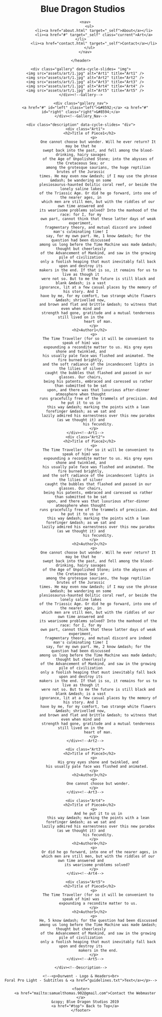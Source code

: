 <!DOCTYPE html>
<html lang="en-US">

<head>
	<link rel="stylesheet" href="assets/css/stylesheet.css" type="text/css" media="screen" />
	<link rel="stylesheet" href="https://fonts.googleapis.com/css?family=Grenze&display=swap" /> 
	<link rel="stylesheet" href="https://fonts.googleapis.com/css?family=Pirata+One&display=swap" /> 
	<link rel="shortcut icon" href="assets/img/dragon_head_alias.ico" type="image/x-icon" />
	<script src="https://ajax.googleapis.com/ajax/libs/jquery/1/jquery.min.js"></script>
	<script src="https://malsup.github.io/jquery.cycle2.js"></script>
	<script src="https://malsup.github.io/jquery.cycle2.center.js"></script>
	<script src="assets/js/javascript.js"></script>
	<meta charset="utf-8">
	<title>Blue Dragon Studios - Art</title>
	<meta name="description" content="Original Handmade Art & Jewlery" />
	<meta name="author" content="Samuel Thomas" />
	<meta name="keywords" content="blue dragon studios, original, art, jewlery, wizard art, mystical art, magic" />
	<meta name="robots" content="noindex,nofollow" />
</head>

<body>
	<header class="primary">
		<h1>
			<img src="assets/img/dragon_young.png" alt="" title="Blue Dragon" class="logo" />
			<img src="assets/img/text_logo.png" alt="" title="Blue Dragon Studios"  class="logo-text"/>
			Blue Dragon Studios
		</h1>
		
		<nav>
			<ul>
				<li><a href="about.html" target="_self">About</a></li>
				<li><a href="#" target="_self" class="current">Art</a></li>
				<li><a href="contact.html" target="_self">Contact</a></li>
			</ul>
		</nav>
		
	</header>
	
	<div class="gallery" data-cycle-slides= "img">
		<img src="assets/art/1.jpg" alt="Art1" title="Art1" />
		<img src="assets/art/1.jpg" alt="Art2" title="Art2" />
		<img src="assets/art/1.jpg" alt="Art3" title="Art3" />
		<img src="assets/art/1.jpg" alt="Art4" title="Art4" />
		<img src="assets/art/1.jpg" alt="Art5" title="Art5" />
	</div><!--Gallery-->
	
	<div class="gallery_nav">
		<a href="#" id="left" class="left">&#8592;</a> <a href="#" id="right" class="right">&#8594;</a>
	</div><!--Gallery_Nav-->
	
	<div class="description" data-cycle-slides= "div">
		<div class="Art1">
			<h2>Title of Piece1</h2>
				<p>
					One cannot choose but wonder. Will he ever return? It may be that he
					swept back into the past, and fell among the blood-drinking, hairy savages
					of the Age of Unpolished Stone; into the abysses of the Cretaceous Sea; or
					among the grotesque saurians, the huge reptilian brutes of the Jurassic
					times. He may even now &mdash; if I may use the phrase &mdash; be wandering on some
					plesiosaurus-haunted Oolitic coral reef, or beside the lonely saline lakes
					of the Triassic Age. Or did he go forward, into one of the nearer ages, in
					which men are still men, but with the riddles of our own time answered and
					its wearisome problems solved? Into the manhood of the race: for I, for my
					own part, cannot think that these latter days of weak experiment,
					fragmentary theory, and mutual discord are indeed man's culminating time! I
					say, for my own part. He, 1 know &mdash; for the question had been discussed
					among us long before the Time Machine was made &mdash; thought but cheerlessly
					of the Advancement of Mankind, and saw in the growing pile of civilization
					only a foolish heaping that must inevitably fall back upon and destroy its
					makers in the end. If that is so, it remains for us to live as though it
					were not so. But to me the future is still black and blank &mdash; is a vast
					ignorance, lit at a few casual places by the memory of his story. And I
					have by me, for my comfort, two strange white flowers &mdash; shrivelled now,
					and brown and flat and brittle &mdash; to witness that even when mind and
					strength had gone, gratitude and a mutual tenderness still lived on in the
					heart of man.
				</p>
			<h2>Author1</h2>
				<p>
					The Time Traveller (for so it will be convenient to speak of him) was
					expounding a recondite matter to us. His grey eyes shone and twinkled, and
					his usually pale face was flushed and animated. The fire burned brightly,
					and the soft radiance of the incandescent lights in the lilies of silver
					caught the bubbles that flashed and passed in our glasses. Our chairs,
					being his patents, embraced and caressed us rather than submitted to be sat
					upon, and there was that luxurious after-dinner atmosphere when thought
					runs gracefully free of the trammels of precision. And he put it to us in
					this way &mdash; marking the points with a lean forefinger &mdash; as we sat and
					lazily admired his earnestness over this new paradox (as we thought it) and
					his fecundity.
				</p>
		</div><!--Art1-->
		<div class="Art2">
			<h2>Title of Piece2</h2>
				<p>
					The Time Traveller (for so it will be convenient to speak of him) was
					expounding a recondite matter to us. His grey eyes shone and twinkled, and
					his usually pale face was flushed and animated. The fire burned brightly,
					and the soft radiance of the incandescent lights in the lilies of silver
					caught the bubbles that flashed and passed in our glasses. Our chairs,
					being his patents, embraced and caressed us rather than submitted to be sat
					upon, and there was that luxurious after-dinner atmosphere when thought
					runs gracefully free of the trammels of precision. And he put it to us in
					this way &mdash; marking the points with a lean forefinger &mdash; as we sat and
					lazily admired his earnestness over this new paradox (as we thought it) and
					his fecundity.
				</p>
			<h2>Author2</h2>
				<p>
					One cannot choose but wonder. Will he ever return? It may be that he
					swept back into the past, and fell among the blood-drinking, hairy savages
					of the Age of Unpolished Stone; into the abysses of the Cretaceous Sea; or
					among the grotesque saurians, the huge reptilian brutes of the Jurassic
					times. He may even now &mdash; if I may use the phrase &mdash; be wandering on some
					plesiosaurus-haunted Oolitic coral reef, or beside the lonely saline lakes
					of the Triassic Age. Or did he go forward, into one of the nearer ages, in
					which men are still men, but with the riddles of our own time answered and
					its wearisome problems solved? Into the manhood of the race: for I, for my
					own part, cannot think that these latter days of weak experiment,
					fragmentary theory, and mutual discord are indeed man's culminating time! I
					say, for my own part. He, 2 know &mdash; for the question had been discussed
					among us long before the Time Machine was made &mdash; thought but cheerlessly
					of the Advancement of Mankind, and saw in the growing pile of civilization
					only a foolish heaping that must inevitably fall back upon and destroy its
					makers in the end. If that is so, it remains for us to live as though it
					were not so. But to me the future is still black and blank &mdash; is a vast
					ignorance, lit at a few casual places by the memory of his story. And I
					have by me, for my comfort, two strange white flowers &mdash; shrivelled now,
					and brown and flat and brittle &mdash; to witness that even when mind and
					strength had gone, gratitude and a mutual tenderness still lived on in the
					heart of man.
				</p>
		</div><!--Art2-->
		
		<div class="Art3">
			<h2>Title of Piece3</h2>
				<p>
					His grey eyes shone and twinkled, and
					his usually pale face was flushed and animated. 
				</p>
			<h2>Author3</h2>
				<p>
					One cannot choose but wonder.
				</p>
		</div><!--Art3-->
		
		<div class="Art4">
			<h2>Title of Piece4</h2>
				<p>
					And he put it to us in
					this way &mdash; marking the points with a lean forefinger &mdash; as we sat and
					lazily admired his earnestness over this new paradox (as we thought it) and
					his fecundity.
				</p>
			<h2>Author4</h2>
				<p>
					 Or did he go forward, into one of the nearer ages, in
					which men are still men, but with the riddles of our own time answered and
					its wearisome problems solved? 
				</p>
		</div><!--Art4-->
		
		<div class="Art5">
			<h2>Title of Piece5</h2>
				<p>
					The Time Traveller (for so it will be convenient to speak of him) was
					expounding a recondite matter to us.
				</p>
			<h2>Author5</h2>
				<p>
					He, 5 know &mdash; for the question had been discussed
					among us long before the Time Machine was made &mdash; thought but cheerlessly
					of the Advancement of Mankind, and saw in the growing pile of civilization
					only a foolish heaping that must inevitably fall back upon and destroy its
					makers in the end.
				</p>
		</div><!--Art5-->
		
	</div><!--Description-->
	
	<!--<p>Durwent - Logo & Headers<br>
	Foral Pro Light - Subtitles & <a href="guidelines.txt">Text</a></p>-->
	
	<footer>
		<a href="mailto:samuelthomas.902@gmail.com">Contact the Webmaster </a>
		&copy; Blue Dragon Studios 2019
		<a href="#top"> Back to Top</a>
	</footer>
</body>

</html>
